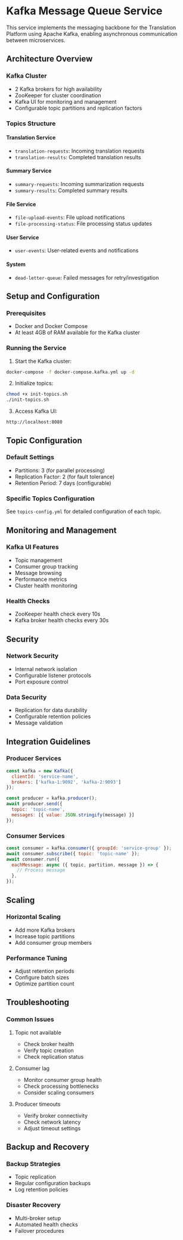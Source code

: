 # Kafka Message Queue Service

This service implements the messaging backbone for the Translation Platform using Apache Kafka, enabling asynchronous communication between microservices.

## Architecture Overview

### Kafka Cluster
- 2 Kafka brokers for high availability
- ZooKeeper for cluster coordination
- Kafka UI for monitoring and management
- Configurable topic partitions and replication factors

### Topics Structure

#### Translation Service
- `translation-requests`: Incoming translation requests
- `translation-results`: Completed translation results

#### Summary Service
- `summary-requests`: Incoming summarization requests
- `summary-results`: Completed summary results

#### File Service
- `file-upload-events`: File upload notifications
- `file-processing-status`: File processing status updates

#### User Service
- `user-events`: User-related events and notifications

#### System
- `dead-letter-queue`: Failed messages for retry/investigation

## Setup and Configuration

### Prerequisites
- Docker and Docker Compose
- At least 4GB of RAM available for the Kafka cluster

### Running the Service

1. Start the Kafka cluster:
```bash
docker-compose -f docker-compose.kafka.yml up -d
```

2. Initialize topics:
```bash
chmod +x init-topics.sh
./init-topics.sh
```

3. Access Kafka UI:
```
http://localhost:8080
```

## Topic Configuration

### Default Settings
- Partitions: 3 (for parallel processing)
- Replication Factor: 2 (for fault tolerance)
- Retention Period: 7 days (configurable)

### Specific Topics Configuration
See `topics-config.yml` for detailed configuration of each topic.

## Monitoring and Management

### Kafka UI Features
- Topic management
- Consumer group tracking
- Message browsing
- Performance metrics
- Cluster health monitoring

### Health Checks
- ZooKeeper health check every 10s
- Kafka broker health checks every 30s

## Security

### Network Security
- Internal network isolation
- Configurable listener protocols
- Port exposure control

### Data Security
- Replication for data durability
- Configurable retention policies
- Message validation

## Integration Guidelines

### Producer Services
```javascript
const kafka = new Kafka({
  clientId: 'service-name',
  brokers: ['kafka-1:9092', 'kafka-2:9093']
});

const producer = kafka.producer();
await producer.send({
  topic: 'topic-name',
  messages: [{ value: JSON.stringify(message) }]
});
```

### Consumer Services
```javascript
const consumer = kafka.consumer({ groupId: 'service-group' });
await consumer.subscribe({ topic: 'topic-name' });
await consumer.run({
  eachMessage: async ({ topic, partition, message }) => {
    // Process message
  },
});
```

## Scaling

### Horizontal Scaling
- Add more Kafka brokers
- Increase topic partitions
- Add consumer group members

### Performance Tuning
- Adjust retention periods
- Configure batch sizes
- Optimize partition count

## Troubleshooting

### Common Issues
1. Topic not available
   - Check broker health
   - Verify topic creation
   - Check replication status

2. Consumer lag
   - Monitor consumer group health
   - Check processing bottlenecks
   - Consider scaling consumers

3. Producer timeouts
   - Verify broker connectivity
   - Check network latency
   - Adjust timeout settings

## Backup and Recovery

### Backup Strategies
- Topic replication
- Regular configuration backups
- Log retention policies

### Disaster Recovery
- Multi-broker setup
- Automated health checks
- Failover procedures
